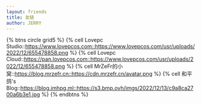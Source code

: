 ```yaml
---
layout: friends
title: 友链
author: JERRY
---
```



{% btns circle grid5 %}
{% cell Lovepc Studio::https://www.lovepcos.com::https://www.lovepcos.com/usr/uploads/2022/12/655478858.png %}
{% cell Lovepc Cloud::https://pan.lovepcos.com::https://www.lovepcos.com/usr/uploads/2022/12/655478858.png %}
{% cell MrZeFr的小窝::https://blog.mrzefr.cn::https://cdn.mrzefr.cn/avatar.png %}
{% cell 和平鸽's Blog::https://blog.imhpg.ml::https://s3.bmp.ovh/imgs/2022/12/13/c9a8ca2700a6b3e1.jpg %}
{% endbtns %}
